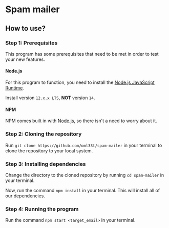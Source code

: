 # Spam mailer

## How to use?

### Step 1: Prerequisites

This program has some prerequisites that need to be met in order to test your new
features.

#### Node.js

For this program to function, you need to install the
[Node.js JavaScript Runtime](https://nodejs.org/).

Install version `12.x.x LTS`, **NOT** version `14`.

#### NPM

NPM comes built in with [Node.js](#nodejs), so there isn't a need to worry about
it.

### Step 2: Cloning the repository

Run `git clone https://github.com/oml33t/spam-mailer` in your terminal to clone the 
repository to your local system.

### Step 3: Installing dependencies

Change the directory to the cloned repository by running `cd spam-mailer` in your 
terminal.

Now, run the command `npm install` in your terminal. This will install all of
our dependencies.

### Step 4: Running the program

Run the command `npm start <target_email>` in your terminal. 

